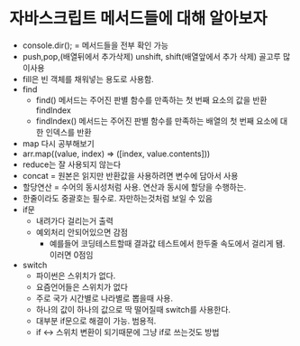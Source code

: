 # 자바스크립트 메서드들에 대해 알아보자

- console.dir(); = 메서드들을 전부 확인 가능
- push,pop,(배열뒤에서 추가삭제) unshift, shift(배열앞에서 추가 삭제) 골고루 많이사용
- fill은 빈 객체를 채워넣는 용도로 사용함.
- find
    - find() 메서드는 주어진 판별 함수를 만족하는 첫 번째 요소의 값을 반환
    findIndex
    - findIndex() 메서드는 주어진 판별 함수를 만족하는 배열의 첫 번째 요소에 대한 인덱스를 반환
- map 다시 공부해보기
- arr.map((value, index) => ([index, value.contents]))
- reduce는 잘 사용되지 않는다
- concat = 원본은 읽지만 반환값을 사용하려면 변수에 담아서 사용
- 할당연산 = 수어의 동시성처럼 사용. 연산과 동시에 할당을 수행하는.
- 한줄이라도 중괄호는 필수로. 자만하는것처럼 보일 수 있음
- if문
    - 내려가다 걸리는거 출력
    - 예외처리 안되어있으면 감점
        - 예를들어 코딩테스트할때 결과값 테스트에서 한두줄 속도에서 걸리게 됌. 이러면 0점임
- switch
    - 파이썬은 스위치가 없다.
    - 요즘언어들은 스위치가 없다
    - 주로 국가 시간별로 나라별로 뽑을때 사용.
    - 하나의 값이 하나의 값으로 딱 떨어질때 switch를 사용한다.
    - 대부분 if문으로 해결이 가능. 범용적.
    - if ↔ 스위치 변환이 되기때문에 그냥 if로 쓰는것도 방법